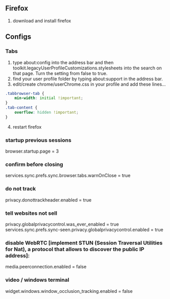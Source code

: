 ## Firefox

1. download and install firefox

## Configs

### Tabs

1. type about:config into the address bar and then toolkit.legacyUserProfileCustomizations.stylesheets into the search on that page. Turn the setting from false to true.
2. find your user profile folder by typing about:support in the address bar.
3. edit/create chrome/userChrome.css in your profile and add these lines...

```css 
.tabbrowser-tab {
    min-width: initial !important;
}
.tab-content {
    overflow: hidden !important;
}
```

4. restart firefox

### startup previous sessions

browser.startup.page = 3

### confirm before closing

services.sync.prefs.sync.browser.tabs.warnOnClose = true

### do not track

privacy.donottrackheader.enabled = true

### tell websites not sell

privacy.globalprivacycontrol.was_ever_enabled = true
services.sync.prefs.sync-seen.privacy.globalprivacycontrol.enabled = true

### disable WebRTC [implement STUN (Session Traversal Utilities for Nat), a protocol that allows to discover the public IP address]:  

media.peerconnection.enabled = false

### video / windows terminal

widget.windows.window_occlusion_tracking.enabled = false

